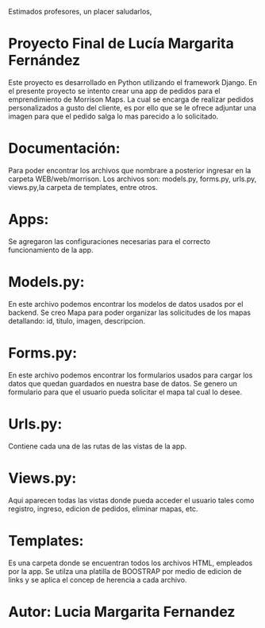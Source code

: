 Estimados profesores, un placer saludarlos,

# Proyecto Final de Lucía Margarita Fernández    
Este proyecto es desarrollado en Python utilizando el framework Django. 
En el presente proyecto se intento crear una app de pedidos para el emprendimiento de Morrison Maps. La cual se encarga de realizar pedidos personalizados a gusto del cliente, es por ello que se le ofrece adjuntar una imagen para que el pedido salga lo mas parecido a lo solicitado.

# Documentación:
Para poder encontrar los archivos que nombrare a posterior ingresar  en la carpeta WEB/web/morrison.
Los archivos son: models.py, forms.py, urls.py, views.py,la carpeta de templates, entre otros.

# Apps:
Se agregaron las configuraciones necesarias para el correcto funcionamiento de la app.

# Models.py:
En este archivo podemos encontrar los modelos de datos usados por el backend.
Se creo Mapa para poder organizar las solicitudes de los mapas detallando: id, titulo, imagen, descripcion.

# Forms.py:
En este archivo podemos encontrar los formularios usados para cargar los datos que quedan guardados en nuestra base de datos.
Se genero un formulario para que el usuario pueda solicitar el mapa tal cual lo desee.

# Urls.py:
Contiene cada una de las rutas de las vistas de la app. 

# Views.py:
Aqui aparecen todas las vistas donde pueda acceder el usuario tales como registro, ingreso, edicion de pedidos, eliminar mapas, etc.


# Templates:
Es una carpeta donde se encuentran todos los archivos HTML, empleados por la app. Se utilza una platilla de BOOSTRAP por medio de edicion de links y se aplica el concep de herencia a cada archivo.

# Autor: Lucia Margarita Fernandez
